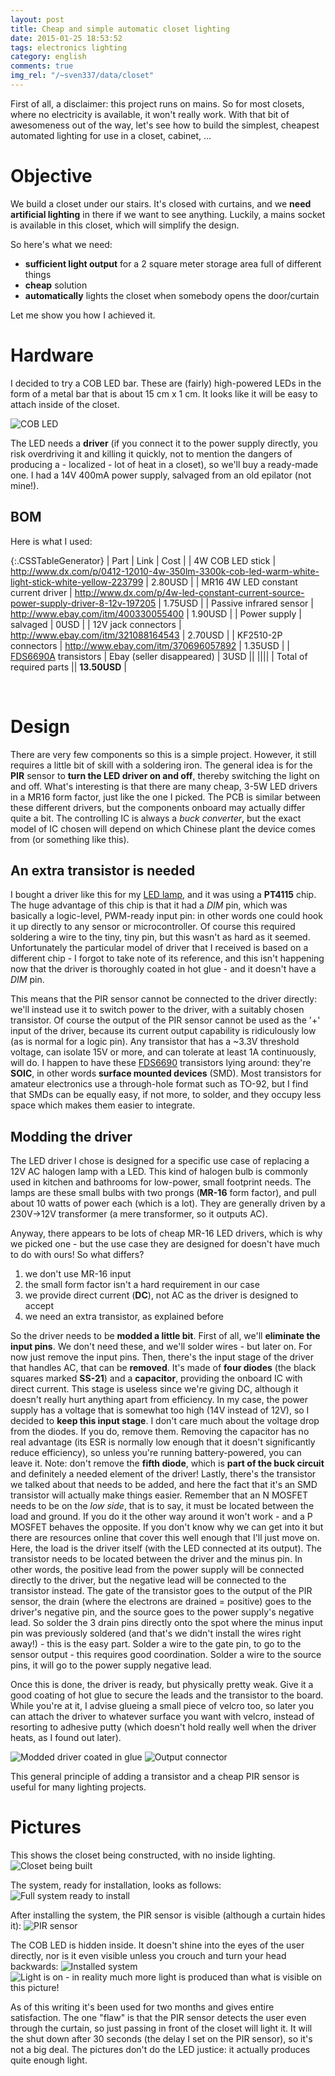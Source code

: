 ```yaml
---
layout: post
title: Cheap and simple automatic closet lighting
date: 2015-01-25 18:53:52
tags: electronics lighting
category: english
comments: true
img_rel: "/~sven337/data/closet"
---
```


First of all, a disclaimer: this project runs on mains. So for most closets, where no electricity is available, it won't really work. With that bit of awesomeness out of the way, let's see how to build the simplest, cheapest automated lighting for use in a closet, cabinet, ...

# Objective

We build a closet under our stairs. It's closed with curtains, and we **need artificial lighting** in there if we want to see anything. Luckily, a mains socket is available in this closet, which will simplify the design.

So here's what we need:

- **sufficient light output** for a 2 square meter storage area full of different things
- **cheap** solution
- **automatically** lights the closet when somebody opens the door/curtain

Let me show you how I achieved it.

# Hardware

I decided to try a COB LED bar. These are (fairly) high-powered LEDs in the form of a metal bar that is about 15 cm x 1 cm. It looks like it will be easy to attach inside of the closet.

![COB LED](sku_223799_1.jpg)

The LED needs a **driver** (if you connect it to the power supply directly, you risk overdriving it and killing it quickly, not to mention the dangers of producing a - localized - lot of heat in a closet), so we'll buy a ready-made one.
I had a 14V 400mA power supply, salvaged from an old epilator (not mine!).

## BOM

Here is what I used:

{:.CSSTableGenerator}
| Part | Link | Cost |
| 4W COB LED stick | <http://www.dx.com/p/0412-12010-4w-350lm-3300k-cob-led-warm-white-light-stick-white-yellow-223799> | 2.80USD |
| MR16 4W LED constant current driver | <http://www.dx.com/p/4w-led-constant-current-source-power-supply-driver-8-12v-197205> | 1.75USD | 
| Passive infrared sensor | <http://www.ebay.com/itm/400330055400> | 1.90USD |
| Power supply | salvaged | 0USD |
| 12V jack connectors | <http://www.ebay.com/itm/321088164543> | 2.70USD |
| KF2510-2P connectors | <http://www.ebay.com/itm/370696057892> | 1.35USD |
| [FDS6690A](https://www.fairchildsemi.com/datasheets/FD/FDS6690A.pdf) transistors | Ebay (seller disappeared) | 3USD ||
||||
| Total of required parts || **13.50USD** |

&nbsp;

# Design

There are very few components so this is a simple project. However, it still requires a little bit of skill with a soldering iron.
The general idea is for the **PIR** sensor to **turn the LED driver on and off**, thereby switching the light on and off. What's interesting is that there are many cheap, 3-5W LED drivers in a MR16 form factor, just like the one I picked. The PCB is similar between these different drivers, but the components onboard may actually differ quite a bit. The controlling IC is always a *buck converter*, but the exact model of IC chosen will depend on which Chinese plant the device comes from (or something like this).

## An extra transistor is needed

I bought a driver like this for my [LED lamp](/~sven337/english/2014/05/08/Transforming-halogen-lamp-into-LED-lamp.html), and it was using a **PT4115** chip. The huge advantage of this chip is that it had a *DIM* pin, which was basically a logic-level, PWM-ready input pin: in other words one could hook it up directly to any sensor or microcontroller. Of course this required soldering a wire to the tiny, tiny pin, but this wasn't as hard as it seemed.
Unfortunately the particular model of driver that I received is based on a different chip - I forgot to take note of its reference, and this isn't happening now that the driver is thoroughly coated in hot glue - and it doesn't have a *DIM* pin.

This means that the PIR sensor cannot be connected to the driver directly: we'll instead use it to switch power to the driver, with a suitably chosen transistor. Of course the output of the PIR sensor cannot be used as the '+' input of the driver, because its current output capability is ridiculously low (as is normal for a logic pin).
Any transistor that has a ~3.3V threshold voltage, can isolate 15V or more, and can tolerate at least 1A continuously, will do. I happen to have these [FDS6690](https://www.fairchildsemi.com/datasheets/FD/FDS6690A.pdf) transistors lying around: they're **SOIC**, in other words **surface mounted devices** (SMD). Most transistors for amateur electronics use a through-hole format such as TO-92, but I find that SMDs can be equally easy, if not more, to solder, and they occupy less space which makes them easier to integrate.

## Modding the driver

The LED driver I chose is designed for a specific use case of replacing a 12V AC halogen lamp with a LED. This kind of halogen bulb is commonly used in kitchen and bathrooms for low-power, small footprint needs. The lamps are these small bulbs with two prongs (**MR-16** form factor), and pull about 10 watts of power each (which is a lot). They are generally driven by a 230V->12V transformer (a mere transformer, so it outputs AC).

Anyway, there appears to be lots of cheap MR-16 LED drivers, which is why we picked one - but the use case they are designed for doesn't have much to do with ours! So what differs?

1. we don't use MR-16 input
1. the small form factor isn't a hard requirement in our case
2. we provide direct current (**DC**), not AC as the driver is designed to accept
3. we need an extra transistor, as explained before

So the driver needs to be **modded a little bit**. 
First of all, we'll **eliminate the input pins**. We don't need these, and we'll solder wires - but later on. For now just remove the input pins.
Then, there's the input stage of the driver that handles AC, that can be **removed**. It's made of **four diodes** (the black squares marked **SS-21**) and a **capacitor**, providing the onboard IC with direct current. This stage is useless since we're giving DC, although it doesn't really hurt anything apart from efficiency. In my case, the power supply has a voltage that is somewhat too high (14V instead of 12V), so I decided to **keep this input stage**. I don't care much about the voltage drop from the diodes. If you do, remove them. Removing the capacitor has no real advantage (its ESR is normally low enough that it doesn't significantly reduce efficiency), so unless you're running battery-powered, you can leave it. Note: don't remove the **fifth diode**, which is **part of the buck circuit** and definitely a needed element of the driver!
Lastly, there's the transistor we talked about that needs to be added, and here the fact that it's an SMD transistor will actually make things easier. Remember that an N MOSFET needs to be on the *low side*, that is to say, it must be located between the load and ground. If you do it the other way around it won't work - and a P MOSFET behaves the opposite. If you don't know why we can get into it but there are resources online that cover this well enough that I'll just move on.
Here, the load is the driver itself (with the LED connected at its output). The transistor needs to be located between the driver and the minus pin. In other words, the positive lead from the power supply will be connected directly to the driver, but the negative lead will be connected to the transistor instead.
The gate of the transistor goes to the output of the PIR sensor, the drain (where the electrons are drained = positive)  goes to the driver's negative pin, and the source goes to the power supply's negative lead. So solder the 3 drain pins directly onto the spot where the minus input pin was previously soldered (and that's we didn't install the wires right away!) - this is the easy part. Solder a wire to the gate pin, to go to the sensor output - this requires good coordination. Solder a wire to the source pins, it will go to the power supply negative lead.

Once this is done, the driver is ready, but physically pretty weak. Give it a good coating of hot glue to secure the leads and the transistor to the board. While you're at it, I advise glueing a small piece of velcro too, so later you can attach the driver to whatever surface you want with velcro, instead of resorting to adhesive putty (which doesn't hold really well when the driver heats, as I found out later).

![Modded driver coated in glue](modded_driver.jpg)
![Output connector](driver_output.jpg)

This general principle of adding a transistor and a cheap PIR sensor is useful for many lighting projects.

# Pictures

This shows the closet being constructed, with no inside lighting.
![Closet being built](exterior_WIP.jpg)

The system, ready for installation, looks as follows:
![Full system ready to install](full_system.jpg)

After installing the system, the PIR sensor is visible (although a curtain hides it):
![PIR sensor](PIR_front.jpg)

The COB LED is hidden inside. It doesn't shine into the eyes of the user directly, nor is it even visible unless you crouch and turn your head backwards:
![Installed system](installed_inside.jpg)
![Light is on - in reality much more light is produced than what is visible on this picture!](lit.jpg)

As of this writing it's been used for two months and gives entire satisfaction. The one "flaw" is that the PIR sensor detects the user even through the curtain, so just passing in front of the closet will light it. It will the shut down after 30 seconds (the delay I set on the PIR sensor), so it's not a big deal.
The pictures don't do the LED justice: it actually produces quite enough light.

<script>
    $(document).ready(function() {
        $("a[href$='.jpg'],a[href$='.jpeg'],a[href$='.png'],a[href$='.gif']").attr('rel', 'gallery').fancybox();
    });
</script> 


